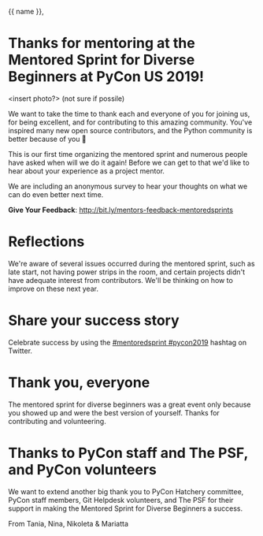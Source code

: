 {{ name }},

# Thanks for mentoring at the Mentored Sprint for Diverse Beginners at PyCon US 2019!

<insert photo?> (not sure if possile)

We want to take the time to thank each and everyone of you for joining us, for being
excellent, and for contributing to this amazing community. You've inspired many new
open source contributors, and the Python community is better because of you
💜

This is our first time organizing the mentored sprint and numerous people
have asked when will we do it again! Before we can get to that we'd like to hear
about your experience as a project mentor.

We are including an anonymous survey to hear your thoughts on what we can do even
better next time. 

**Give Your Feedback**: http://bit.ly/mentors-feedback-mentoredsprints

# Reflections

We're aware of several issues occurred during the mentored sprint, such as late
start, not having power strips in the room, and certain projects didn't have
adequate interest from contributors. We'll be thinking on how to improve on these
next year.

# Share your success story

Celebrate success by using the [#mentoredsprint #pycon2019](https://twitter.com/search?q=%23mentoredsprint%20%23pycon2019&src=typd)
hashtag on Twitter.

# Thank you, everyone

The mentored sprint for diverse beginners was a great event only because you showed
up and were the best version of yourself. Thanks for contributing and volunteering.

# Thanks to PyCon staff and The PSF, and PyCon volunteers

We want to extend another big thank you to PyCon Hatchery committee, PyCon staff members, Git
Helpdesk volunteers, and The PSF for their support in making the Mentored Sprint
for Diverse Beginners a success.


From Tania, Nina, Nikoleta & Mariatta


